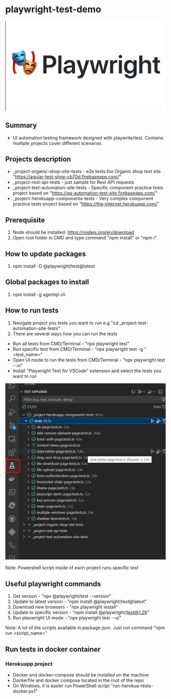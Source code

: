 # playwright-test-demo

![Playwright Image](/images/playwright.png)

## Summary

- UI automation testing framework designed with playwrite/test. Contains multiple projects cover different scenarios

## Projects description

- \_project-organic-shop-site-tests - e2e tests foo Organic shop test site "https://agular-test-shop-cb70d.firebaseapp.com/"
- \_project-rest-api-tests - just sample for Rest API requests
- \_project-test-automation-site-tests - Specific component practice tests project based on "https://qa-automation-test-site.firebaseapp.com/"
- \_project-herokuapp-components-tests - Very complex component practice tests project based on "https://the-internet.herokuapp.com/"

## Prerequisite

1. Node should be installed: https://nodejs.org/en/download
2. Open root folder in CMD and type command "npm install" or "npm i"

## How to update packages

1. npm install -D @playwright/test@latest

## Global packages to install

1. npm install -g agentql-cli

## How to run tests

1. Navigate project you tests you want to run e.g "cd \_project-test-automation-site-tests"
2. There are several ways how you can run the tests

- Run all tests from CMD/Terminal - "npx playwright test"
- Run specific test from CMD/Terminal - "npx playwright test -g "<test_name>"
- Open UI mode to run the tests from CMD/Terminal - "npx playwright test --ui"
- Install "Playwright Test for VSCode" extension and select the tests you want to run

![VS CODE Test Run Image](/images/run_from_vs_extention.png)

Note: Powershell script inside of each project runs specific test

## Useful playwright commands

1. Get version - "npx @playwright/test --version"
2. Update to latest version - "npm install @playwright/test@latest"
3. Download new browsers - "npx playwright install"
4. Update to specific version - "npm install @playwright/test@1.26"
5. Run plauwright UI mode - "npx playwright test --ui"

Note: A lot of the scripts available in package.json. Just run command "npm run <script_name>"

## Run tests in docker container

### Herokuapp project

- Docker and docker-compose should be installed on the machine
- Dockerfile and docker compose located in the root of the repo
- On Windows, it is easier run PowerShell script "run-herokua-tests-docker.ps1"
